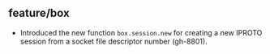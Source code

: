 ## feature/box

* Introduced the new function `box.session.new` for creating a new IPROTO
  session from a socket file descriptor number (gh-8801).
